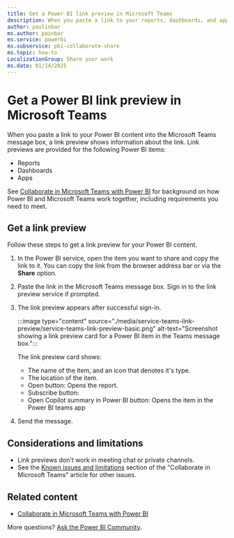 ```yaml
---
title: Get a Power BI link preview in Microsoft Teams
description: When you paste a link to your reports, dashboards, and apps into the Microsoft Teams message box, the link preview shows information about the link.
author: paulinbar
ms.author: painbar
ms.service: powerbi
ms.subservice: pbi-collaborate-share
ms.topic: how-to
LocalizationGroup: Share your work
ms.date: 01/14/2025
---
```


# Get a Power BI link preview in Microsoft Teams

When you paste a link to your Power BI content into the Microsoft Teams message box, a link preview shows information about the link. Link previews are provided for the following Power BI items:

- Reports
- Dashboards
- Apps

See [Collaborate in Microsoft Teams with Power BI](service-collaborate-microsoft-teams.md) for background on how Power BI and Microsoft Teams work together, including requirements you need to meet.

## Get a link preview

Follow these steps to get a link preview for your Power BI content.

1. In the Power BI service, open the item you want to share and copy the link to it. You can copy the link from the browser address bar or via the **Share** option.

1. Paste the link in the Microsoft Teams message box. Sign in to the link preview service if prompted.

1. The link preview appears after successful sign-in.

   :::image type="content" source="./media/service-teams-link-preview/service-teams-link-preview-basic.png" alt-text="Screenshot showing a link preview card for a Power BI item in the Teams message box.":::

   The link preview card shows:

   * The name of the item, and an icon that denotes it's type.
   * The location of the item.
   * Open button: Opens the report.
   * Subscribe button:
   * Open Copilot summary in Power BI button: Opens the item in the Power BI teams app

1. Send the message.

## Considerations and limitations

- Link previews don't work in meeting chat or private channels.
- See the [Known issues and limitations](service-collaborate-microsoft-teams.md#known-issues-and-limitations) section of the "Collaborate in Microsoft Teams" article for other issues.

## Related content

- [Collaborate in Microsoft Teams with Power BI](service-collaborate-microsoft-teams.md)

More questions? [Ask the Power BI Community](https://community.powerbi.com/).
